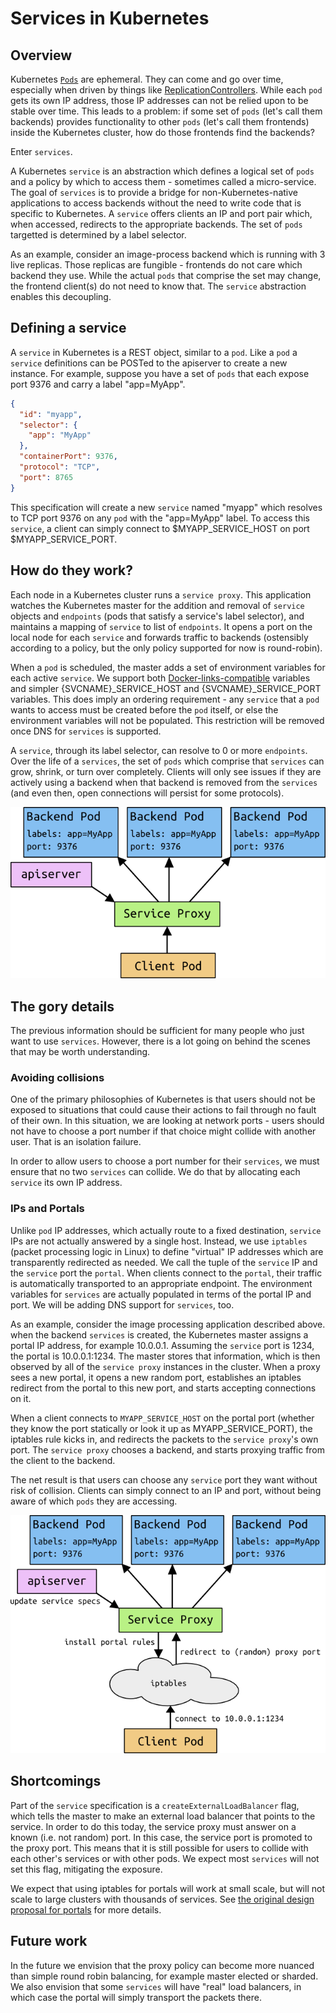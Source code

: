 # Services in Kubernetes

## Overview

Kubernetes [`Pods`](pods.md) are ephemeral.  They can come and go over time, especially when
driven by things like [ReplicationControllers](replication-controller.md).
While each `pod` gets its own IP address, those IP addresses can not be relied
upon to be stable over time.  This leads to a problem: if some set of `pods`
(let's call them backends) provides functionality to other `pods` (let's call
them frontends) inside the Kubernetes cluster, how do those frontends find the
backends?

Enter `services`.

A Kubernetes `service` is an abstraction which defines a logical set of `pods` and
a policy by which to access them - sometimes called a micro-service.  The goal
of `services` is to provide a bridge for non-Kubernetes-native applications to
access backends without the need to write code that is specific to Kubernetes.
A `service` offers clients an IP and port pair which, when accessed, redirects
to the appropriate backends.  The set of `pods` targetted is determined by a label
selector.

As an example, consider an image-process backend which is running with 3 live
replicas.  Those replicas are fungible - frontends do not care which backend
they use.  While the actual `pods` that comprise the set may change, the
frontend client(s) do not need to know that.  The `service` abstraction
enables this decoupling.

## Defining a service

A `service` in Kubernetes is a REST object, similar to a `pod`.  Like a `pod` a
`service` definitions can be POSTed to the apiserver to create a new instance.
For example, suppose you have a set of `pods` that each expose port 9376 and
carry a label "app=MyApp".

```json
{
  "id": "myapp",
  "selector": {
    "app": "MyApp"
  },
  "containerPort": 9376,
  "protocol": "TCP",
  "port": 8765
}
```

This specification will create a new `service` named "myapp" which resolves to
TCP port 9376 on any `pod` with the "app=MyApp" label.  To access this
`service`, a client can simply connect to $MYAPP_SERVICE_HOST on port
$MYAPP_SERVICE_PORT.

## How do they work?

Each node in a Kubernetes cluster runs a `service proxy`.  This application
watches the Kubernetes master for the addition and removal of `service`
objects and `endpoints` (pods that satisfy a service's label selector), and
maintains a mapping of `service` to list of `endpoints`.  It opens a port on the
local node for each `service` and forwards traffic to backends (ostensibly
according to a policy, but the only policy supported for now is round-robin).

When a `pod` is scheduled, the master adds a set of environment variables for
each active `service`.  We support both
[Docker-links-compatible](https://docs.docker.com/userguide/dockerlinks/)
variables and simpler {SVCNAME}_SERVICE_HOST and {SVCNAME}_SERVICE_PORT
variables.  This does imply an ordering requirement - any `service` that a `pod`
wants to access must be created before the `pod` itself, or else the environment
variables will not be populated.  This restriction will be removed once DNS for
`services` is supported.

A `service`, through its label selector, can resolve to 0 or more `endpoints`.
Over the life of a `services`, the set of `pods` which comprise that
`services` can
grow, shrink, or turn over completely.  Clients will only see issues if they are
actively using a backend when that backend is removed from the `services` (and even
then, open connections will persist for some protocols).

![Services overview diagram](services_overview.png)

## The gory details

The previous information should be sufficient for many people who just want to
use `services`.  However, there is a lot going on behind the scenes that may be
worth understanding.

### Avoiding collisions

One of the primary philosophies of Kubernetes is that users should not be
exposed to situations that could cause their actions to fail through no fault
of their own.  In this situation, we are looking at network ports - users
should not have to choose a port number if that choice might collide with
another user.  That is an isolation failure.

In order to allow users to choose a port number for their `services`, we must
ensure that no two `services` can collide.  We do that by allocating each
`service` its own IP address.

### IPs and Portals

Unlike `pod` IP addresses, which actually route to a fixed destination,
`service` IPs are not actually answered by a single host.  Instead, we use
`iptables` (packet processing logic in Linux) to define "virtual" IP addresses
which are transparently redirected as needed.  We call the tuple of the
`service` IP and the `service` port the `portal`.  When clients connect to the
`portal`, their traffic is automatically transported to an appropriate
endpoint.  The environment variables for `services` are actually populated in
terms of the portal IP and port.  We will be adding DNS support for
`services`, too.

As an example, consider the image processing application described above.
when the backend `services` is created, the Kubernetes master assigns a portal
IP address, for example 10.0.0.1.  Assuming the `service` port is 1234, the
portal is 10.0.0.1:1234.  The master stores that information, which is then
observed by all of the `service proxy` instances in the cluster.  When a proxy
sees a new portal, it opens a new random port, establishes an iptables redirect
from the portal to this new port, and starts accepting connections on it.

When a client connects to `MYAPP_SERVICE_HOST` on the portal port (whether
they know the port statically or look it up as MYAPP_SERVICE_PORT), the
iptables rule kicks in, and redirects the packets to the `service proxy`'s own
port.  The `service proxy` chooses a backend, and starts proxying traffic from
the client to the backend.

The net result is that users can choose any `service` port they want without
risk of collision.  Clients can simply connect to an IP and port, without
being aware of which `pods` they are accessing.

![Services detailed diagram](services_detail.png)

## Shortcomings

Part of the `service` specification is a `createExternalLoadBalancer` flag,
which tells the master to make an external load balancer that points to the
service.  In order to do this today, the service proxy must answer on a known
(i.e. not random) port.  In this case, the service port is promoted to the
proxy port.  This means that it is still possible for users to collide with
each other's services or with other pods.  We expect most `services` will not
set this flag, mitigating the exposure.

We expect that using iptables for portals will work at small scale, but will
not scale to large clusters with thousands of services.  See [the original
design proposal for
portals](https://github.com/GoogleCloudPlatform/kubernetes/issues/1107) for
more details.

## Future work

In the future we envision that the proxy policy can become more nuanced than
simple round robin balancing, for example master elected or sharded.  We also
envision that some `services` will have "real" load balancers, in which case the
portal will simply transport the packets there.
